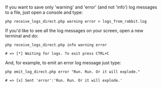 If you want to save only 'warning' and 'error' (and not 'info') log messages to a file, just open a console and type:


``
php receive_logs_direct.php warning error > logs_from_rabbit.log
``

If you'd like to see all the log messages on your screen, open a new terminal and do:

``
php receive_logs_direct.php info warning error
``

    # => [*] Waiting for logs. To exit press CTRL+C

And, for example, to emit an error log message just type:


``
php emit_log_direct.php error "Run. Run. Or it will explode."
``    
    
    # => [x] Sent 'error':'Run. Run. Or it will explode.'